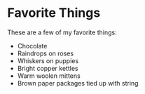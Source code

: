 # Favorite Things

These are a few of my favorite things:

- Chocolate
- Raindrops on roses
- Whiskers on puppies
- Bright copper kettles
- Warm woolen mittens
- Brown paper packages tied up with string
